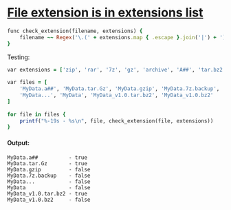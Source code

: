 [1]: https://rosettacode.org/wiki/File_extension_is_in_extensions_list

# [File extension is in extensions list][1]

```ruby
func check_extension(filename, extensions) {
    filename ~~ Regex('\.(' + extensions.map { .escape }.join('|') + ')\z', :i)
}
```


Testing:

```ruby
var extensions = ['zip', 'rar', '7z', 'gz', 'archive', 'A##', 'tar.bz2']
 
var files = [
    'MyData.a##', 'MyData.tar.Gz', 'MyData.gzip', 'MyData.7z.backup',
    'MyData...', 'MyData', 'MyData_v1.0.tar.bz2', 'MyData_v1.0.bz2'
]
 
for file in files {
    printf("%-19s - %s\n", file, check_extension(file, extensions))
}
```

#### Output:
```
MyData.a##          - true
MyData.tar.Gz       - true
MyData.gzip         - false
MyData.7z.backup    - false
MyData...           - false
MyData              - false
MyData_v1.0.tar.bz2 - true
MyData_v1.0.bz2     - false
```